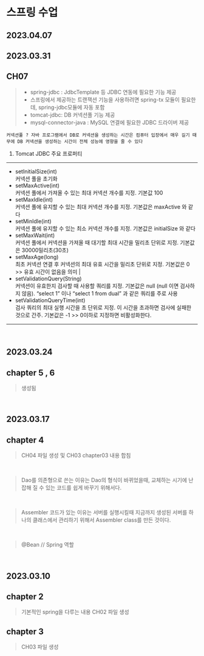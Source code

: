 # 스프링 수업

## 2023.04.07


## 2023.03.31

## CH07
> - spring-jdbc : JdbcTemplate 등 JDBC 연동에 필요한 기능 제공
> - 스프링에서 제공하는 트랜잭션 기능을 사용하려면 spring-tx
  모듈이 필요한데, spring-jdbc모듈에 자동 포함
> - tomcat-jdbc: DB 커넥션풀 기능 제공
> - mysql-connector-java : MySQL 연결에 필요한 JDBC 
  드라이버 제공

```
커넥션풀 ? 자바 프로그램에서 DB로 커넥션을 생성하는 시간은 컴퓨터 입장에서 매우 길기 때무에 DB 커넥션을 생성하는 시간이 전체 성능에 영향을 줄 수 있다
```
1. Tomcat JDBC 주요 프로퍼티
---
  - setInitialSize(int)<br>
  커넥션 풀을 초기화
  - setMaxActive(int)<br>
    커넥션 풀에서 가져올 수 있는 최대 커넥션 개수를 지정. 기본값 100
  - setMaxIdle(int)<br>
    커넥션 풀에 유지할 수 있는 최대 커넥션 개수를 지정. 기본값은 maxActive 와 같다
  - setMinIdle(int)<br> 
    커넥션 풀에 유지할 수 있는 최소 커넥션 개수를 지정. 기본값은 initialSize 와 같다
  - setMaxWait(int)<br>
    커넥션 풀에서 커넥션을 가져올 때 대기할 최대 시간을 밀리초 단위로 지정. 기본값은 30000밀리초(30초)
  - setMaxAge(long) <br> 
    최초 커넥션 연결 후 커넥션의 최대 유효 시간을 밀리초 단위로 지정. 기본값은 0 >> 유효 시간이 없음을 의미 |
  - setValidationQuery(String)<br>
    커넥션이 유효한지 검사할 때 사용할 쿼리를 지정. 기본값은 null (null 이면 검사하지 않음). “select 1” 이나 “select 1 from dual” 과 같은 쿼리를 주로 사용
  - setValidationQueryTime(int)<br>
    검사 쿼리의 최대 실행 시간을 초 단위로 지정. 이 시간을 초과하면 검사에 실패한 것으로 간주. 기본값은 -1 >> 0이하로 지정하면 비활성화한다.
---

<br>


## 2023.03.24
## chapter 5 , 6
> 생성됨
<br>

## 2023.03.17
## chapter 4
> CH04 파일 생성 및 CH03 chapter03 내용 합침
<br>

> Dao를 의존형으로 쓴는 이유는 Dao의 형식이 바뀌었을때, 교체하는 시기에 난잡해 질 수 있는 코드를 쉽게 바꾸기 위해서다.
<br>

>Assembler 코드가 있는 이유는 서버를 실행시킬때 지금까지 생성된 서버를 하나의 클래스에서 관리하기 위해서 Assembler class를 만든 것이다.
<br>

> @Bean // Spring 역할
<br>

## 2023.03.10
## chapter 2
> 기본적인 spring을 다루는 내용
> CH02 파일 생성

## chapter 3
> CH03 파일 생성
